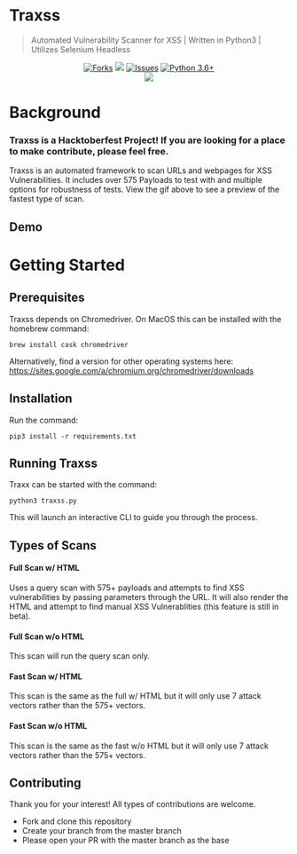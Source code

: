 # Traxss

> Automated Vulnerability Scanner for XSS | Written in Python3 | Utilizes Selenium Headless
<p align="center">
<a href="https://github.com/M4cs/traxss/network"><img src="https://img.shields.io/github/forks/M4cs/traxss# .svg" alt="Forks"></a>
<a href="https://github.com/M4cs/traxss/stargazers"><img src="https://img.shields.io/github/stars/M4cs/traxss.svg" atl="Stars"></a>
<a href="https://github.com/M4cs/traxss/issues"><img src="https://img.shields.io/github/issues/M4cs/traxss.svg" alt="Issues"></a>
<a href="http://www.python.org/download/"><img alt="Python 3.6+" src="https://img.shields.io/badge/Python-3.6+-yellow.svg"></a></br>
<a href="https://asciinema.org/a/273492" target="_blank"><img src="https://asciinema.org/a/273492.svg" /></a>
</p>

# Background

### Traxss is a Hacktoberfest Project! If you are looking for a place to make contribute, please feel free.

Traxss is an automated framework to scan URLs and webpages for XSS Vulnerabilities. It includes over 575 Payloads to test with and multiple options for robustness of tests. View the gif above to see a preview of the fastest type of scan.

## Demo

# Getting Started

## Prerequisites

Traxss depends on Chromedriver. On MacOS this can be installed with the homebrew command:

```
brew install cask chromedriver
```

Alternatively, find a version for other operating systems here: https://sites.google.com/a/chromium.org/chromedriver/downloads

## Installation

Run the command:

```
pip3 install -r requirements.txt
```

## Running Traxss

Traxx can be started with the command:

```
python3 traxss.py
```

This will launch an interactive CLI to guide you through the process.

## Types of Scans

#### Full Scan w/ HTML

Uses a query scan with 575+ payloads and attempts to find XSS vulnerabilities by passing parameters through the URL. It will also render the HTML and attempt to find manual XSS Vulnerablities (this feature is still in beta).

#### Full Scan w/o HTML

This scan will run the query scan only.

#### Fast Scan w/ HTML

This scan is the same as the full w/ HTML but it will only use 7 attack vectors rather than the 575+ vectors.

#### Fast Scan w/o HTML

This scan is the same as the fast w/o HTML but it will only use 7 attack vectors rather than the 575+ vectors.

## Contributing

Thank you for your interest! All types of contributions are welcome.

- Fork and clone this repository
- Create your branch from the master branch
- Please open your PR with the master branch as the base
